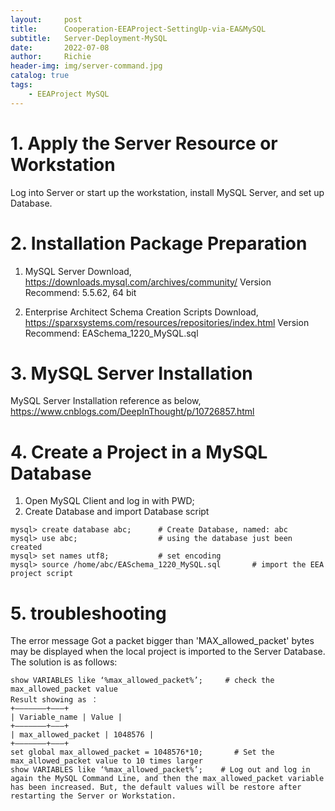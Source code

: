 ```yaml
---
layout:     post
title:      Cooperation-EEAProject-SettingUp-via-EA&MySQL
subtitle:   Server-Deployment-MySQL
date:       2022-07-08
author:     Richie
header-img: img/server-command.jpg
catalog: true
tags:
    - EEAProject MySQL
---
```


# 1.	Apply the Server Resource or Workstation 
Log into Server or start up the workstation,  install MySQL Server, and set up Database.

# 2.	Installation Package Preparation
1) MySQL Server Download,
https://downloads.mysql.com/archives/community/
Version Recommend: 5.5.62, 64 bit

2) Enterprise Architect Schema Creation Scripts Download,
https://sparxsystems.com/resources/repositories/index.html
Version Recommend: EASchema_1220_MySQL.sql

# 3.	MySQL Server Installation
MySQL Server Installation reference as below,
https://www.cnblogs.com/DeepInThought/p/10726857.html

# 4.	Create a Project in a MySQL Database
1) Open MySQL Client and log in with PWD;
2) Create Database and import Database script
```
mysql> create database abc;      # Create Database, named: abc
mysql> use abc;                  # using the database just been created 
mysql> set names utf8;           # set encoding
mysql> source /home/abc/EASchema_1220_MySQL.sql       # import the EEA project script
```

# 5.	troubleshooting
The error message Got a packet bigger than 'MAX_allowed_packet' bytes may be displayed when the local project is imported to the Server Database. The solution is as follows: 
```
show VARIABLES like ‘%max_allowed_packet%’;     # check the max_allowed_packet value
Result showing as ：
+——————–+———+
| Variable_name | Value |
+——————–+———+
| max_allowed_packet | 1048576 |
+——————–+———+
set global max_allowed_packet = 1048576*10;       # Set the max_allowed_packet value to 10 times larger
show VARIABLES like ‘%max_allowed_packet%’;    # Log out and log in again the MySQL Command Line, and then the max_allowed_packet variable has been increased. But, the default values will be restore after restarting the Server or Workstation. 
```



